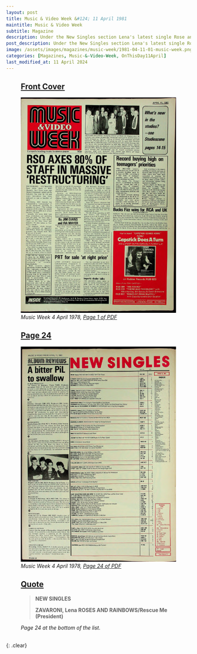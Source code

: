 ```yaml
---
layout: post
title: Music & Video Week &#124; 11 April 1981
maintitle: Music & Video Week
subtitle: Magazine
description: Under the New Singles section Lena's latest single Rose and Rainbows was listed.
post_description: Under the New Singles section Lena's latest single Rose and Rainbows was listed.
image: /assets/images/magazines/music-week/1981-04-11-01-music-week.png
categories: [Magazines, Music-&-Video-Week, OnThisDay11April]
last_modified_at: 11 April 2024
---
```


<figure class="fig1">
<h2 id="infobox1"><a href="#infobox1">Front Cover</a></h2>
<a href="/assets/images/magazines/music-week/1981-04-11-01-music-week.png"><img src="/assets/images/magazines/music-week/1981-04-11-01-music-week.png" class="full-width zoom-in" /></a>
<cite>Music Week 4 April 1978, <a class="external-link" href="https://worldradiohistory.com/UK/Music-Week/1981/Music-Week-1981-04-11.pdf">Page 1 of PDF</a></cite>
</figure>

<figure class="fig2">
<h2 id="infobox2"><a href="#infobox2">Page 24</a></h2>
<a href="/assets/images/magazines/music-week/1981-04-11-24-music-week.png"><img src="/assets/images/magazines/music-week/1981-04-11-24-music-week.png" class="full-width zoom-in" /></a>
<cite>Music Week 4 April 1978, <a class="external-link" href="https://worldradiohistory.com/UK/Music-Week/1981/Music-Week-1981-04-11.pdf#page=24">Page 24 of PDF</a></cite>
</figure>

<figure class="fig3">
<h2 id="page-3"><a href="#page-3">Quote</a></h2>
<blockquote>
<p><strong>NEW SINGLES</strong></p>
<p><strong>ZAVARONI, Lena ROSES AND RAINBOWS/Rescue Me (President)</strong></p>
</blockquote>
<cite>Page 24 at the bottom of the list.</cite>
</figure>

<br />{: .clear}

